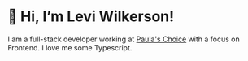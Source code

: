 # 👋 Hi, I’m Levi Wilkerson!

I am a full-stack developer working at [Paula's Choice](https://www.paulaschoice.com/) with a focus on Frontend. I love me some Typescript.
